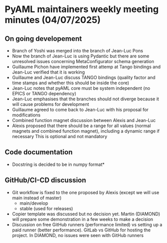 # PyAML maintainers weekly meeting minutes (04/07/2025)

## On going developement

* Branch of Yoshi was merged into the branch of Jean-Luc Pons
* Now the branch of Jean-Luc is using Pydantic but there are some unresolved issues concerning MetaConfigurator schema generation
* Guillaume Pichon have implemented first attemp at Tango bindings and Jean-Luc verified that it is working
* Guillaume and Jean-Luc discuss TANGO bindings (quality factor and time stamps and whether this should be inside the core)
* Jean-Luc notes that pyAML core must be system independent (no EPICS or TANGO dependency)
* Jean-Luc emphasises that the branches should not diverge because it will cause problems for development
* Guillaume agreed to come back to Jean-Luc with his proposal for modifications
* Combined function magnet discussion between Alexis and Jean-Luc
* Alexis proposed that there should be a range for all values (normal magnets and combined function magnet), including a dynamic range if necessary
This is optional and not mandatory

## Code documentation

* Docstring is decided to be in numpy format*

## GitHub/CI-CD discussion

* Git workflow is fixed to the one proposed by Alexis (except we will use main instead of master)
    - main/develop
    - stable (used for releases)
* Copier template was discussed but no decision yet. Martin (DIAMOND) will prepare some demonstration in a few weeks to make a decision
* Discussion on free GitHub runners (performance limited) vs setting up a paid runner (better performance). GitLab vs GitHub for hosting the project. In DIAMOND, no issues were seen with GitHub runners




